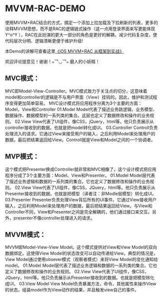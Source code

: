 # MVVM-RAC-DEMO
使用MVVM+RAC结合的方式，搞定一个添加上拉加载及下拉刷新的列表，更多的诠释MVVM思想，而不是RAC的逻辑链式操作（这一点用登录界面来写更能体现Y^o^Y ），RAC在此扮演的更大一部分的角色是更好的解耦，减少代码复杂度，使代码层次分明、逻辑清晰更便于维护升级!

本Demo的讲解可查看这里[《iOS MVVM+RAC 从框架到实战》](http://www.jianshu.com/p/3beb21d5def2)

欢迎评论提意见！谢谢！๑乛◡乛๑ 磨人的小妖精！

## MVC模式：
MVC即Model-VIew-Controller。MVC模式致力于关注点的切分，这意味着model和controller的逻辑是不与用户界面（View）挂钩的。因此，维护和测试程序变得更加简单容易。
MVC设计模式将应用程序分离为3个主要的方面：Model，View和Controller
01.Model
Model代表了描述业务路逻辑，业务模型、数据操作、数据模型的一系列类的集合。这层也定义了数据修改和操作的业务规则。
02.View
View代表了UI组件，像CSS，jQuery，html等。他只负责展示从controller接收到的数据。也就是把model转化成UI。
03.Controller
Controll负责处理流入的请求。它通过View来接受用户的输入，之后利用Model来处理用户的数据，最后把结果返回给View。Controll就是View和Model之间的一个协调者。

## MVP模式：
这个模式把Presenter换成Controller就非常和MVC相像了。这个设计模式把应用程序分成了3个主要方面：Model、View和Presenter。
01.Model
Model层代表了描述业务逻辑和数据的一系列类的集合。它也定义了数据修改和操作的业务规则。
02.View
View代表了UI组件，像CSS，JQuery，html等。他只负责展示从Presenter接收到的数据。也就是把模型（译者注：非Modle层模型）转化成UI。
03.Presenter
Presenter负责处理View背后所有的UI事件。它通过View接收用户输入，之后利用Model来处理用户的数据，最后把结果返回给View。与View和Controller不同，View和Presenter之间是完全解耦的，他们通过接口来交互。另外，presenter不像controller处理进入的请求。

## MVVM模式：
MVVM即Model-View-View Model。这个模式提供对View和View Model的双向数据绑定。这使得View Model的状态改变可以自动传递给View。典型的情况是，View Model通过使用obsever模式（观察者模式）来将View Model的变化通知给model。
01.Model
Model层代表了描述业务逻辑和数据的一系列类的集合。它也定义了数据修改和操作的业务规则。
02.View
View代表了UI组件，像CSS，JQuery，html等。他只负责展示从Presenter接收到的数据。也就是把模型转化成UI。
03.View Model
View Model负责暴漏方法，命令，其他属性来操作VIew的状态，组装model作为View动作的结果，并且触发view自己的事件。
